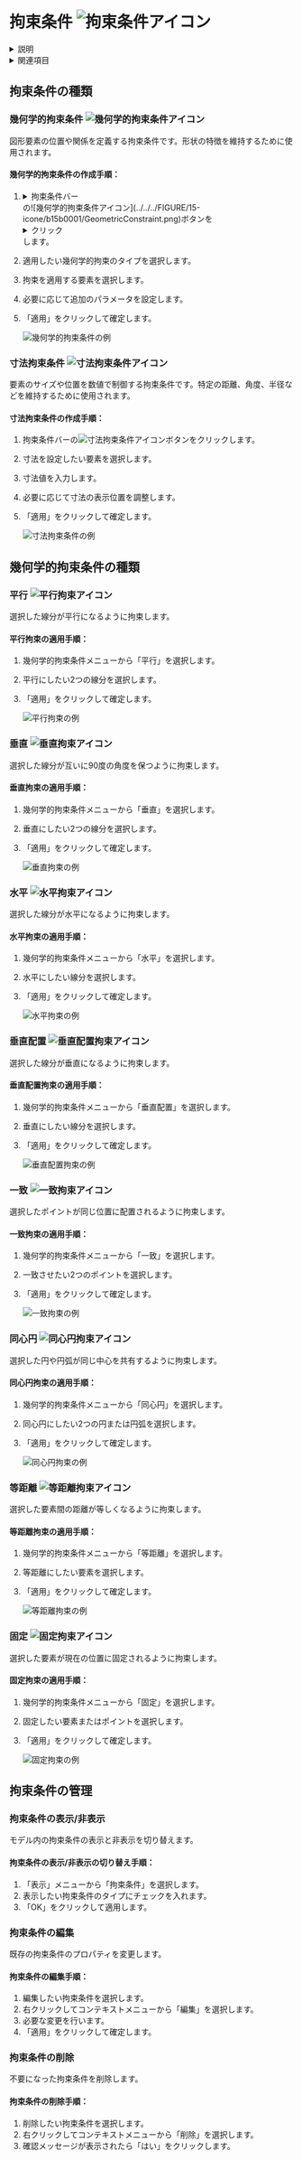 # 拘束条件 ![拘束条件アイコン](../../../FIGURE/15-icone/b15b0001/Constraints.png)

<details>
<summary>説明</summary>

拘束条件は、モデル内の要素間の関係を定義するルールです。これらを使用することで、スケッチやモデルの形状を自動的に維持し、設計意図に沿った変更のみを許可できます。

拘束条件を適切に設定することで、モデルの寸法を変更しても形状の整合性が保たれ、予測可能な方法でモデルが更新されます。
</details>

<details>
<summary>関連項目</summary>

* [コントロール- キー - 指示](../_HTM_PARTI/H1-barreS-C.md#コントロール-キー-指示)
* [ビューの管理](../../../_USO-bSuiteComuni/Gestione-viste.md)
* [オブジェクトの表示方法](../../../_USO-bSuiteComuni/visualiz-oggetti.md)

**パラメトリック設計の概念：**
* [パラメータ](./02-07-01_parameters.md)
* [変数](./02-07-02_variables.md)
* [方程式](./02-07-04_equations.md)
</details>

## 拘束条件の種類

### 幾何学的拘束条件 ![幾何学的拘束条件アイコン](../../../FIGURE/15-icone/b15b0001/GeometricConstraint.png)

図形要素の位置や関係を定義する拘束条件です。形状の特徴を維持するために使用されます。

#### 幾何学的拘束条件の作成手順：

1. <details><summary>拘束条件バー</summary>拘束条件関連ツールを一覧表示するバー。</details>の![幾何学的拘束条件アイコン](../../../FIGURE/15-icone/b15b0001/GeometricConstraint.png)ボタンを<details><summary>クリック</summary>（1）画面上のポインタの下にあるオブジェクト（アイコン、ボタンなど）の上でマウスボタンを押す（そしてすぐに離す）行為を示します。（2）（動詞）選択したコマンドの機能を有効にするため、マウスの左ボタンを押してすぐに離します。</details>します。
2. 適用したい幾何学的拘束のタイプを選択します。
3. 拘束を適用する要素を選択します。
4. 必要に応じて追加のパラメータを設定します。
5. 「適用」をクリックして確定します。

   ![幾何学的拘束条件の例](../../../FIGURE/10-videateComplete/arte4/b10b0811.gif)

### 寸法拘束条件 ![寸法拘束条件アイコン](../../../FIGURE/15-icone/b15b0001/DimensionalConstraint.png)

要素のサイズや位置を数値で制御する拘束条件です。特定の距離、角度、半径などを維持するために使用されます。

#### 寸法拘束条件の作成手順：

1. 拘束条件バーの![寸法拘束条件アイコン](../../../FIGURE/15-icone/b15b0001/DimensionalConstraint.png)ボタンをクリックします。
2. 寸法を設定したい要素を選択します。
3. 寸法値を入力します。
4. 必要に応じて寸法の表示位置を調整します。
5. 「適用」をクリックして確定します。

   ![寸法拘束条件の例](../../../FIGURE/10-videateComplete/arte4/b10b0812.gif)

## 幾何学的拘束条件の種類

### 平行 ![平行拘束アイコン](../../../FIGURE/15-icone/b15b0001/Parallel.png)

選択した線分が平行になるように拘束します。

#### 平行拘束の適用手順：

1. 幾何学的拘束条件メニューから「平行」を選択します。
2. 平行にしたい2つの線分を選択します。
3. 「適用」をクリックして確定します。

   ![平行拘束の例](../../../FIGURE/10-videateComplete/arte4/b10b0813.gif)

### 垂直 ![垂直拘束アイコン](../../../FIGURE/15-icone/b15b0001/Perpendicular.png)

選択した線分が互いに90度の角度を保つように拘束します。

#### 垂直拘束の適用手順：

1. 幾何学的拘束条件メニューから「垂直」を選択します。
2. 垂直にしたい2つの線分を選択します。
3. 「適用」をクリックして確定します。

   ![垂直拘束の例](../../../FIGURE/10-videateComplete/arte4/b10b0814.gif)

### 水平 ![水平拘束アイコン](../../../FIGURE/15-icone/b15b0001/Horizontal.png)

選択した線分が水平になるように拘束します。

#### 水平拘束の適用手順：

1. 幾何学的拘束条件メニューから「水平」を選択します。
2. 水平にしたい線分を選択します。
3. 「適用」をクリックして確定します。

   ![水平拘束の例](../../../FIGURE/10-videateComplete/arte4/b10b0815.gif)

### 垂直配置 ![垂直配置拘束アイコン](../../../FIGURE/15-icone/b15b0001/Vertical.png)

選択した線分が垂直になるように拘束します。

#### 垂直配置拘束の適用手順：

1. 幾何学的拘束条件メニューから「垂直配置」を選択します。
2. 垂直にしたい線分を選択します。
3. 「適用」をクリックして確定します。

   ![垂直配置拘束の例](../../../FIGURE/10-videateComplete/arte4/b10b0816.gif)

### 一致 ![一致拘束アイコン](../../../FIGURE/15-icone/b15b0001/Coincident.png)

選択したポイントが同じ位置に配置されるように拘束します。

#### 一致拘束の適用手順：

1. 幾何学的拘束条件メニューから「一致」を選択します。
2. 一致させたい2つのポイントを選択します。
3. 「適用」をクリックして確定します。

   ![一致拘束の例](../../../FIGURE/10-videateComplete/arte4/b10b0817.gif)

### 同心円 ![同心円拘束アイコン](../../../FIGURE/15-icone/b15b0001/Concentric.png)

選択した円や円弧が同じ中心を共有するように拘束します。

#### 同心円拘束の適用手順：

1. 幾何学的拘束条件メニューから「同心円」を選択します。
2. 同心円にしたい2つの円または円弧を選択します。
3. 「適用」をクリックして確定します。

   ![同心円拘束の例](../../../FIGURE/10-videateComplete/arte4/b10b0818.gif)

### 等距離 ![等距離拘束アイコン](../../../FIGURE/15-icone/b15b0001/Equal.png)

選択した要素間の距離が等しくなるように拘束します。

#### 等距離拘束の適用手順：

1. 幾何学的拘束条件メニューから「等距離」を選択します。
2. 等距離にしたい要素を選択します。
3. 「適用」をクリックして確定します。

   ![等距離拘束の例](../../../FIGURE/10-videateComplete/arte4/b10b0819.gif)

### 固定 ![固定拘束アイコン](../../../FIGURE/15-icone/b15b0001/Fixed.png)

選択した要素が現在の位置に固定されるように拘束します。

#### 固定拘束の適用手順：

1. 幾何学的拘束条件メニューから「固定」を選択します。
2. 固定したい要素またはポイントを選択します。
3. 「適用」をクリックして確定します。

   ![固定拘束の例](../../../FIGURE/10-videateComplete/arte4/b10b0820.gif)

## 拘束条件の管理

### 拘束条件の表示/非表示
モデル内の拘束条件の表示と非表示を切り替えます。

#### 拘束条件の表示/非表示の切り替え手順：

1. 「表示」メニューから「拘束条件」を選択します。
2. 表示したい拘束条件のタイプにチェックを入れます。
3. 「OK」をクリックして適用します。

### 拘束条件の編集
既存の拘束条件のプロパティを変更します。

#### 拘束条件の編集手順：

1. 編集したい拘束条件を選択します。
2. 右クリックしてコンテキストメニューから「編集」を選択します。
3. 必要な変更を行います。
4. 「適用」をクリックして確定します。

### 拘束条件の削除
不要になった拘束条件を削除します。

#### 拘束条件の削除手順：

1. 削除したい拘束条件を選択します。
2. 右クリックしてコンテキストメニューから「削除」を選択します。
3. 確認メッセージが表示されたら「はい」をクリックします。 
